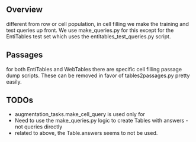 ## Overview
different from row or cell population, in cell filling we make the training and test queries up front.
We use make_queries.py for this except for the EntiTables test set which uses the entitables_test_queries.py script.

## Passages
for both EntiTables and WebTables there are specific cell filling passage dump scripts. 
These can be removed in favor of tables2passages.py pretty easily.


## TODOs
* augmentation_tasks.make_cell_query is used only for 
* Need to use the make_queries.py logic to create Tables with answers - not queries directly
* related to above, the Table.answers seems to not be used. 
